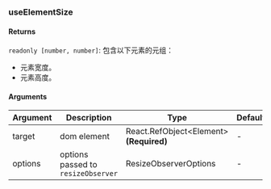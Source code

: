 ### useElementSize

#### Returns
`readonly [number, number]`: 包含以下元素的元组：
- 元素宽度。
- 元素高度。

#### Arguments
|Argument|Description|Type|DefaultValue|
|---|---|---|---|
|target|dom element|React.RefObject&lt;Element&gt;  **(Required)**|-|
|options|options passed to `resizeObserver`|ResizeObserverOptions |-|